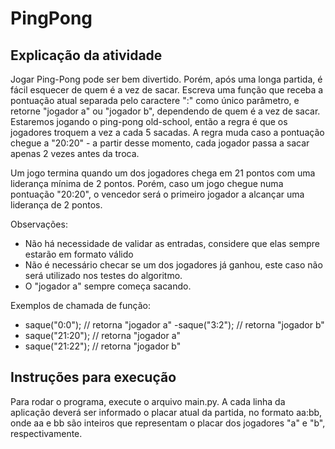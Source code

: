 # PingPong

## Explicação da atividade
Jogar Ping-Pong pode ser bem divertido. Porém, após uma longa partida, é fácil esquecer de quem é a vez de sacar.
Escreva uma função que receba a pontuação atual separada pelo caractere ":" como único parâmetro, e retorne "jogador a" ou "jogador b", dependendo de quem é a vez de sacar.
Estaremos jogando o ping-pong old-school, então a regra é que os jogadores troquem a vez a cada 5 sacadas. A regra muda caso a pontuação chegue a "20:20" - a partir desse momento, cada jogador passa a sacar apenas 2 vezes antes da troca.

Um jogo termina quando um dos jogadores chega em 21 pontos com uma liderança mínima de 2 pontos. Porém, caso um jogo chegue numa pontuação "20:20", o vencedor será o primeiro jogador a alcançar uma liderança de 2 pontos.

Observações:
- Não há necessidade de validar as entradas, considere que elas sempre estarão em formato válido
- Não é necessário checar se um dos jogadores já ganhou, este caso não será utilizado nos testes do algoritmo.
- O "jogador a" sempre começa sacando.

Exemplos de chamada de função:
- saque("0:0"); // retorna "jogador a"
-saque("3:2"); // retorna "jogador b"
- saque("21:20"); // retorna "jogador a"
- saque("21:22"); // retorna "jogador b"


## Instruções para execução

Para rodar o programa, execute o arquivo main.py. 
A cada linha da aplicação deverá ser informado o placar atual da partida, no formato aa:bb, onde aa e bb são inteiros que representam o placar dos jogadores "a" e "b", respectivamente.


